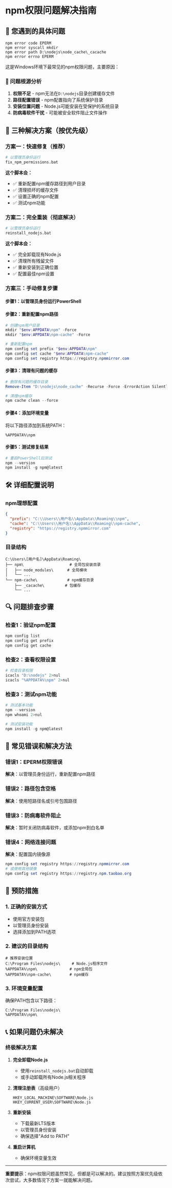 # npm权限问题解决指南

## 🔧 您遇到的具体问题

```
npm error code EPERM
npm error syscall mkdir
npm error path D:\nodejs\node_cache\_cacache
npm error errno EPERM
```

这是Windows环境下最常见的npm权限问题，主要原因：

### 🎯 问题根源分析
1. **权限不足** - npm无法在`D:\nodejs`目录创建缓存文件
2. **路径配置错误** - npm配置指向了系统保护目录
3. **安装位置问题** - Node.js可能安装在受保护的系统目录
4. **防病毒软件干扰** - 可能被安全软件阻止文件操作

## 🚀 三种解决方案（按优先级）

### 方案一：快速修复（推荐）
```bash
# 以管理员身份运行
fix_npm_permissions.bat
```

**这个脚本会：**
- ✅ 重新配置npm缓存路径到用户目录
- ✅ 清理损坏的缓存文件
- ✅ 设置正确的npm配置
- ✅ 测试npm功能

### 方案二：完全重装（彻底解决）
```bash
# 以管理员身份运行
reinstall_nodejs.bat
```

**这个脚本会：**
- ✅ 完全卸载现有Node.js
- ✅ 清理所有残留文件
- ✅ 重新安装到正确位置
- ✅ 配置最佳npm设置

### 方案三：手动修复步骤

#### 步骤1：以管理员身份运行PowerShell

#### 步骤2：重新配置npm路径
```powershell
# 创建npm用户目录
mkdir "$env:APPDATA\npm" -Force
mkdir "$env:APPDATA\npm-cache" -Force

# 重新配置npm
npm config set prefix "$env:APPDATA\npm"
npm config set cache "$env:APPDATA\npm-cache"
npm config set registry https://registry.npmmirror.com
```

#### 步骤3：清理有问题的缓存
```powershell
# 删除有问题的缓存目录
Remove-Item "D:\nodejs\node_cache" -Recurse -Force -ErrorAction SilentlyContinue

# 清理npm缓存
npm cache clean --force
```

#### 步骤4：添加环境变量
将以下路径添加到系统PATH：
```
%APPDATA%\npm
```

#### 步骤5：测试修复结果
```powershell
# 重启PowerShell后测试
npm --version
npm install -g npm@latest
```

## 🛠 详细配置说明

### npm理想配置
```json
{
  "prefix": "C:\\Users\\用户名\\AppData\\Roaming\\npm",
  "cache": "C:\\Users\\用户名\\AppData\\Roaming\\npm-cache",
  "registry": "https://registry.npmmirror.com"
}
```

### 目录结构
```
C:\Users\[用户名]\AppData\Roaming\
├── npm\                    # 全局包安装目录
│   ├── node_modules\      # 全局模块
│   └── ...
└── npm-cache\             # npm缓存目录
    ├── _cacache\         # 包缓存
    └── ...
```

## 🔍 问题排查步骤

### 检查1：验证npm配置
```powershell
npm config list
npm config get prefix
npm config get cache
```

### 检查2：查看权限设置
```powershell
# 检查目录权限
icacls "D:\nodejs" 2>nul
icacls "%APPDATA%\npm" 2>nul
```

### 检查3：测试npm功能
```powershell
# 测试基本功能
npm --version
npm whoami 2>nul

# 测试安装功能
npm install -g npm@latest
```

## 🚨 常见错误和解决方法

### 错误1：EPERM权限错误
**解决**：以管理员身份运行，重新配置npm路径

### 错误2：路径包含空格
**解决**：使用短路径名或引号包围路径

### 错误3：防病毒软件阻止
**解决**：暂时关闭防病毒软件，或添加npm到白名单

### 错误4：网络连接问题
**解决**：配置国内镜像源
```powershell
npm config set registry https://registry.npmmirror.com
# 或使用其他镜像
npm config set registry https://registry.npm.taobao.org
```

## 🎯 预防措施

### 1. 正确的安装方式
- 使用官方安装包
- 以管理员身份安装
- 选择添加到PATH选项

### 2. 建议的目录结构
```
# 推荐安装位置
C:\Program Files\nodejs\     # Node.js程序文件
%APPDATA%\npm\              # npm全局包
%APPDATA%\npm-cache\        # npm缓存
```

### 3. 环境变量配置
确保PATH包含以下路径：
```
C:\Program Files\nodejs\
%APPDATA%\npm\
```

## 📞 如果问题仍未解决

### 终极解决方案
1. **完全卸载Node.js**
   - 使用`reinstall_nodejs.bat`自动卸载
   - 或手动卸载所有Node.js相关程序

2. **清理注册表**（高级用户）
   ```
   HKEY_LOCAL_MACHINE\SOFTWARE\Node.js
   HKEY_CURRENT_USER\SOFTWARE\Node.js
   ```

3. **重新安装**
   - 下载最新LTS版本
   - 以管理员身份安装
   - 确保选择"Add to PATH"

4. **重启计算机**
   - 确保环境变量生效

---

**重要提示**：npm权限问题虽然常见，但都是可以解决的。建议按照方案优先级依次尝试，大多数情况下方案一就能解决问题。 